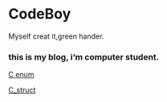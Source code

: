 # CodeBoy
Myself creat it,green hander.

### this is my blog, i‘m computer student.

[C enum](./C_Study_write/C_enum.md)

[C_struct](./C_Study_write/C_struct)